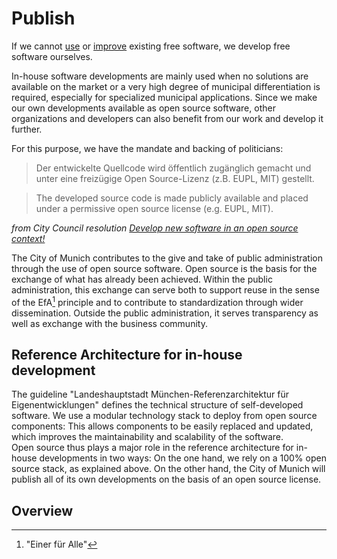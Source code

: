 <script setup>
import TagTile from ".vitepress/components/TagTile.vue";
import TagFilter from ".vitepress/components/TagFilter.vue";
import { ref } from 'vue';

const selectedFilters = ref([]);
const availableTags = ref(['eigenentwicklung', 'kooperation']);
</script>

# Publish

If we cannot [use](./use.html) or [improve](./contribute.html) existing free software, we develop free software ourselves.

In-house software developments are mainly used when no solutions are available on the market or a very high degree of municipal differentiation is required, especially for specialized municipal applications.
Since we make our own developments available as open source software, other organizations and developers can also benefit from our work and develop it further.

For this purpose, we have the mandate and backing of politicians:

>Der entwickelte Quellcode wird öffentlich zugänglich gemacht und unter eine freizügige Open Source-Lizenz (z.B. EUPL, MIT) gestellt.

> The developed source code is made publicly available and placed under a permissive open source license (e.g. EUPL, MIT).

_from City Council resolution [Develop new software in an open source context!](https://risi.muenchen.de/risi/antrag/detail/6289779)_

The City of Munich contributes to the give and take of public administration through the use of open source software.
Open source is the basis for the exchange of what has already been achieved.
Within the public administration, this exchange can serve both to support reuse in the sense of the EfA[^efa] principle and to contribute to standardization through wider dissemination.
Outside the public administration, it serves transparency as well as exchange with the business community.

## Reference Architecture for in-house development

The guideline "Landeshauptstadt München-Referenzarchitektur für Eigenentwicklungen" defines the technical structure of self-developed software.
We use a modular technology stack to deploy from open source components:
This allows components to be easily replaced and updated, which improves the maintainability and scalability of the software.  
Open source thus plays a major role in the reference architecture for in-house developments in two ways:
On the one hand, we rely on a 100% open source stack, as explained above.
On the other hand, the City of Munich will publish all of its own developments on the basis of an open source license.


## Overview

<ClientOnly>

<TagFilter
  v-model="selectedFilters"
  :available-tags="availableTags"
/>

<TagTile 
  :filter="selectedFilters"
  :available-tags="availableTags"
  show-tags
  show-excerpt
/>

</ClientOnly>

[^efa]: "Einer für Alle"
